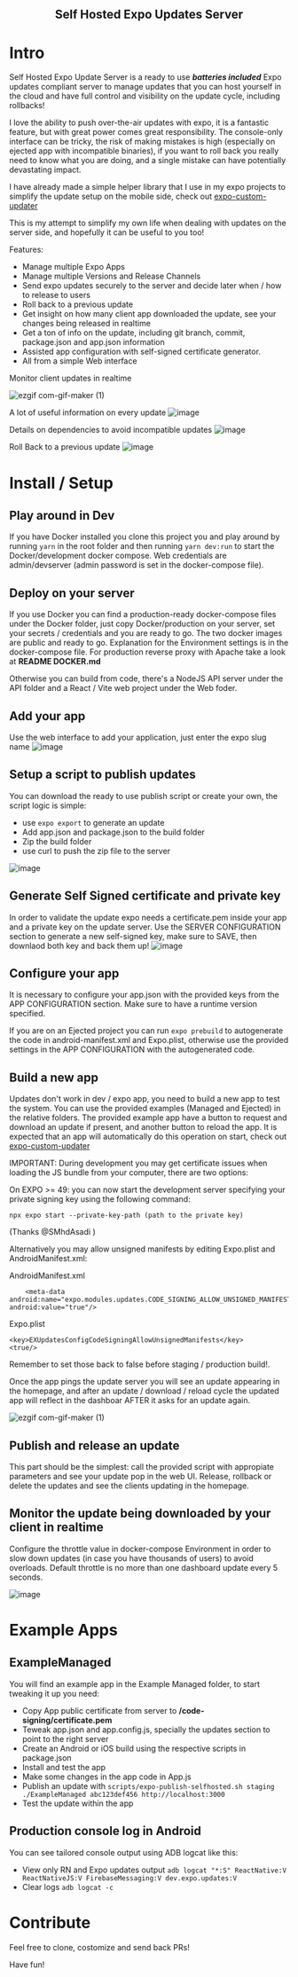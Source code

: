 <h2 align="center">Self Hosted Expo Updates Server</h2>

# Intro
Self Hosted Expo Update Server is a ready to use **_batteries included_** Expo updates compliant  server to manage updates that you can host yourself in the cloud and have full control and visibility on the update cycle, including rollbacks!

I love the ability to push over-the-air updates with expo, it is a fantastic feature, but with great power comes great responsibility.
The console-only interface can be tricky, the risk of making mistakes is high (especially on ejected app with incompatible binaries), if you want to roll back you really need to know what you are doing, and a single mistake can have potentially devastating impact.

I have already made a simple helper library that I use in my expo projects to simplify the update setup on the mobile side, check out [expo-custom-updater](https://github.com/umbertoghio/expo-custom-updater)

This is my attempt to simplify my own life when dealing with updates on the server side, and hopefully it can be useful to you too!

Features:
* Manage multiple Expo Apps
* Manage multiple Versions and Release Channels
* Send expo updates securely to the server and decide later when / how to release to users
* Roll back to a previous update
* Get insight on how many client app downloaded the update, see your changes being released in realtime
* Get a ton of info on the update, including git branch, commit, package.json and app.json information
* Assisted app configuration with self-signed certificate generator.
* All from a simple Web interface

Monitor client updates in realtime

![ezgif com-gif-maker (1)](https://user-images.githubusercontent.com/25666241/188273081-d55da67d-0906-4348-bc0c-714286e8e812.gif)

A lot of useful information on every update
![image](https://user-images.githubusercontent.com/25666241/187002164-56841c80-27f1-4055-9fa2-f1efd6fe3cf7.png)

Details on dependencies to avoid incompatible updates
![image](https://user-images.githubusercontent.com/25666241/187002193-ee179043-545e-4c71-ba3d-762447688c27.png)

Roll Back to a previous update
![image](https://user-images.githubusercontent.com/25666241/187002214-eaaf68bf-9d17-44b8-afc9-dd27a0f861e0.png)

# Install / Setup

## Play around in Dev
If you have Docker installed you clone this project you and play around by running `yarn` in the root folder and then running `yarn dev:run` to start the Docker/development docker compose. Web credentials are admin/devserver (admin password is set in the docker-compose file). 

## Deploy on your server
If you use Docker you can find a production-ready docker-compose files under the Docker folder, just copy Docker/production on your server, set your secrets / credentials and you are ready to go. The two docker images are public and ready to go.
Explanation for the Environment settings is in the docker-compose file. For production reverse proxy with Apache take a look at **README DOCKER.md**  

Otherwise you can build from code, there's a NodeJS API server under the API folder and a React / Vite web project under the Web foder.

## Add your app
Use the web interface to add your application, just enter the expo slug name
![image](https://user-images.githubusercontent.com/25666241/187029334-a1748a96-97e1-4efc-af70-631cea61a152.png)


## Setup a script to publish updates
You can download the ready to use publish script or create your own, the script logic is simple: 
- use `expo export` to generate an update
- Add app.json and package.json to the build folder
- Zip the build folder
- use curl to push the zip file to the server

![image](https://user-images.githubusercontent.com/25666241/187029353-9fb6dfe9-913d-4537-900f-673cf7d8e886.png)

## Generate Self Signed certificate and private key
In order to validate the update expo needs a certificate.pem inside your app and a private key on the update server.
Use the SERVER CONFIGURATION section to generate a new self-signed key, make sure to SAVE, then downlaod both key and back them up!
![image](https://user-images.githubusercontent.com/25666241/187003070-c348189d-b159-4cfd-9f03-3801ea7e9b40.png)

## Configure your app
It is necessary to configure your app.json with the provided keys from the APP CONFIGURATION section.
Make sure to have a runtime version specified.

If you are on an Ejected project you can run `expo prebuild` to autogenerate the code in android-manifest.xml and Expo.plist, otherwise use the provided settings in the APP CONFIGURATION with the autogenerated code.

## Build a new app
Updates don't work in dev / expo app, you need to build a new app to test the system. You can use the provided examples (Managed and Ejected) in the relative folders. The provided example app have a button to request and download an update if present, and another button to reload the app.
It is expected that an app will automatically do this operation on start, check out [expo-custom-updater](https://github.com/umbertoghio/expo-custom-updater)

IMPORTANT:
During development you may get certificate issues when loading the JS bundle from your computer, there are two options:

On EXPO >= 49: you can now start the development server specifying your private signing key using the following command: 
```
npx expo start --private-key-path (path to the private key)
```
(Thanks @SMhdAsadi )

Alternatively you may allow unsigned manifests by editing Expo.plist and AndroidManifest.xml:

AndroidManifest.xml
```
    <meta-data android:name="expo.modules.updates.CODE_SIGNING_ALLOW_UNSIGNED_MANIFESTS" android:value="true"/>
```

Expo.plist
```
<key>EXUpdatesConfigCodeSigningAllowUnsignedManifests</key>
<true/>
```
Remember to set those back to false before staging / production build!.

Once the app pings the update server you will see an update appearing in the homepage, and after an update / download / reload cycle the updated app will reflect in the dashboar AFTER it asks for an update again.

![ezgif com-gif-maker (1)](https://user-images.githubusercontent.com/25666241/188273081-d55da67d-0906-4348-bc0c-714286e8e812.gif)


## Publish and release an update
This part should be the simplest: call the provided script with appropiate parameters and see your update pop in the web UI.
Release, rollback or delete the updates and see the clients updating in the homepage.

## Monitor the update being downloaded by your client in realtime
Configure the throttle value in docker-compose Environment in order to slow down updates (in case you have thousands of users) to avoid overloads.
Default throttle is no more than one dashboard update every 5 seconds.

![image](https://user-images.githubusercontent.com/25666241/187808147-1c6fac7c-cc95-4fcf-a736-f059b00f83ef.png)

# Example Apps
## ExampleManaged

You will find an example app in the Example Managed folder, to start tweaking it up you need:
 
- Copy App public certificate from server to **/code-signing/certificate.pem**
- Teweak app.json and app.config.js, specially the updates section to point to the right server
- Create an Android or iOS build using the respective scripts in package.json
- Install and test the app
- Make some changes in the app code in App.js
- Publish an update with `scripts/expo-publish-selfhosted.sh staging ./ExampleManaged abc123def456 http://localhost:3000`
- Test the update within the app

## Production console log in Android

You can see tailored console output using ADB logcat like this:

- View only RN and Expo updates output `adb logcat "*:S" ReactNative:V ReactNativeJS:V FirebaseMessaging:V dev.expo.updates:V`
- Clear logs `adb logcat -c`

# Contribute
Feel free to clone, costomize and send back PRs!

Have fun!
